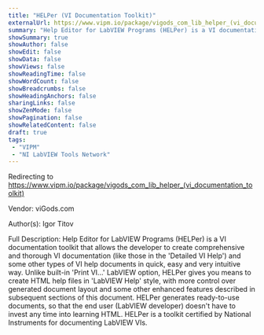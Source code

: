 ```yaml
---
title: "HELPer (VI Documentation Toolkit)"
externalUrl: https://www.vipm.io/package/vigods_com_lib_helper_(vi_documentation_toolkit)
summary: "Help Editor for LabVIEW Programs (HELPer) is a VI documentation toolkit that allows the developer to create comprehensive and thorough VI documentation (like those in the 'Detailed VI Help') and some other types of VI help documents in quick, easy and very intuitive way."
showSummary: true
showAuthor: false
showEdit: false
showData: false
showViews: false
showReadingTime: false
showWordCount: false
showBreadcrumbs: false
showHeadingAnchors: false
sharingLinks: false
showZenMode: false
showPagination: false
showRelatedContent: false
draft: true
tags:
 - "VIPM"
 - "NI LabVIEW Tools Network"
---
```


Redirecting to https://www.vipm.io/package/vigods_com_lib_helper_(vi_documentation_toolkit)

Vendor: viGods.com

Author(s): Igor Titov
 
Full Description:
Help Editor for LabVIEW Programs (HELPer) is a VI documentation toolkit that allows the developer to create comprehensive and thorough VI documentation (like those in the 'Detailed VI Help') and some other types of VI help documents in quick, easy and very intuitive way. Unlike built-in 'Print VI...' LabVIEW option, HELPer gives you means to create HTML help files in 'LabVIEW Help' style, with more control over generated document layout and some other enhanced features described in subsequent sections of this document. HELPer generates ready-to-use documents, so that the end user (LabVIEW developer) doesn't have to invest any time into learning HTML.
HELPer is a toolkit certified by National Instruments for documenting LabVIEW VIs.